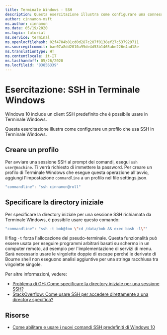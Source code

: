 ```yaml
---
title: Terminale Windows - SSH
description: Questa esercitazione illustra come configurare una connessione SSH in Terminale Windows.
author: cinnamon-msft
ms.author: cinnamon
ms.date: 05/19/2020
ms.topic: tutorial
ms.service: terminal
ms.openlocfilehash: 02f4704b81cd0d287c207f0138ef27c537929711
ms.sourcegitcommit: bae07a8dd2010a95de4d53b1465abe226e4ad18e
ms.translationtype: HT
ms.contentlocale: it-IT
ms.lasthandoff: 05/26/2020
ms.locfileid: "83856339"
---
```

# <a name="tutorial-ssh-in-windows-terminal"></a>Esercitazione: SSH in Terminale Windows

Windows 10 include un client SSH predefinito che è possibile usare in Terminale Windows.

Questa esercitazione illustra come configurare un profilo che usa SSH in Terminale Windows.

## <a name="create-a-profile"></a>Creare un profilo

Per avviare una sessione SSH al prompt dei comandi, esegui `ssh user@machine`. Ti verrà richiesto di immettere la password. Per creare un profilo di Terminale Windows che esegue questa operazione all'avvio, aggiungi l'impostazione `commandline` a un profilo nel file settings.json.

```js
"commandline": "ssh cinnamon@roll"
```

## <a name="specify-starting-directory"></a>Specificare la directory iniziale

Per specificare la directory iniziale per una sessione SSH richiamata da Terminale Windows, è possibile usare questo comando:

```bash
"commandline": "ssh -t bob@foo \"cd /data/bob && exec bash -l\""
```

Il flag `-t` forza l'allocazione del pseudo-terminale. Questa funzionalità può essere usata per eseguire programmi arbitrari basati su schermo in un computer remoto, ad esempio per l'implementazione di servizi di menu. Sarà necessario usare le virgolette doppie di escape perché le derivate di Bourne shell non eseguono analisi aggiuntive per una stringa racchiusa tra virgolette singole.

Per altre informazioni, vedere:

* [Problema di GH: Come specificare la directory iniziale per una sessione SSH?](https://github.com/MicrosoftDocs/terminal/issues/25)
* [StackOverflow: Come usare SSH per accedere direttamente a una directory specifica?](https://stackoverflow.com/questions/626533/how-can-i-ssh-directly-to-a-particular-directory)

## <a name="resources"></a>Risorse

* [Come abilitare e usare i nuovi comandi SSH predefiniti di Windows 10](https://www.howtogeek.com/336775/how-to-enable-and-use-windows-10s-built-in-ssh-commands/)
